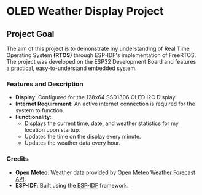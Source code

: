 # OLED Weather Display Project

## Project Goal
The aim of this project is to demonstrate my understanding of Real Time Operating System **(RTOS)** through ESP-IDF's implementation of FreeRTOS. The project was developed on the ESP32 Development Board and features a practical, easy-to-understand embedded system.

### Features and Description
- **Display**: Configured for the 128x64 SSD1306 OLED I2C Display.
- **Internet Requirement**: An active internet connection is required for the system to function.
- **Functionality**:
  - Displays the current time, date, and weather statistics for my location upon startup.
  - Updates the time on the display every minute.
  - Updates the weather data every hour.

### Credits
- **Open Meteo**: Weather data provided by [Open Meteo Weather Forecast API](https://open-meteo.com/).
- **ESP-IDF**: Built using the [ESP-IDF](https://github.com/espressif/esp-idf) framework.

